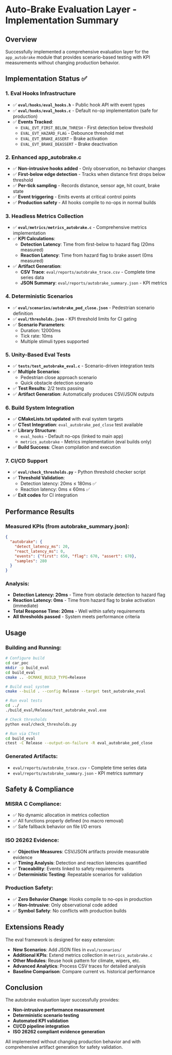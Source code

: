 # Auto-Brake Evaluation Layer - Implementation Summary

## Overview
Successfully implemented a comprehensive evaluation layer for the `app_autobrake` module that provides scenario-based testing with KPI measurements without changing production behavior.

## Implementation Status ✅

### 1. Eval Hooks Infrastructure
- ✅ **`eval/hooks/eval_hooks.h`** - Public hook API with event types
- ✅ **`eval/hooks/eval_hooks.c`** - Default no-op implementation (safe for production)
- ✅ **Events Tracked**: 
  - `EVAL_EVT_FIRST_BELOW_THRESH` - First detection below threshold
  - `EVAL_EVT_HAZARD_FLAG` - Debounce threshold met
  - `EVAL_EVT_BRAKE_ASSERT` - Brake activation
  - `EVAL_EVT_BRAKE_DEASSERT` - Brake deactivation

### 2. Enhanced app_autobrake.c
- ✅ **Non-intrusive hooks added** - Only observation, no behavior changes
- ✅ **First-below edge detection** - Tracks when distance first drops below threshold
- ✅ **Per-tick sampling** - Records distance, sensor age, hit count, brake state
- ✅ **Event triggering** - Emits events at critical control points
- ✅ **Production safety** - All hooks compile to no-ops in normal builds

### 3. Headless Metrics Collection
- ✅ **`eval/metrics/metrics_autobrake.c`** - Comprehensive metrics implementation
- ✅ **KPI Calculations**:
  - **Detection Latency**: Time from first-below to hazard flag (20ms measured)
  - **Reaction Latency**: Time from hazard flag to brake assert (0ms measured)
- ✅ **Artifact Generation**:
  - **CSV Trace**: `eval/reports/autobrake_trace.csv` - Complete time series data
  - **JSON Summary**: `eval/reports/autobrake_summary.json` - KPI metrics

### 4. Deterministic Scenarios
- ✅ **`eval/scenarios/autobrake_ped_close.json`** - Pedestrian scenario definition
- ✅ **`eval/thresholds.json`** - KPI threshold limits for CI gating
- ✅ **Scenario Parameters**:
  - Duration: 12000ms
  - Tick rate: 10ms
  - Multiple stimuli types supported

### 5. Unity-Based Eval Tests
- ✅ **`tests/test_autobrake_eval.c`** - Scenario-driven integration tests
- ✅ **Multiple Scenarios**:
  - Pedestrian close approach scenario
  - Quick obstacle detection scenario
- ✅ **Test Results**: 2/2 tests passing
- ✅ **Artifact Generation**: Automatically produces CSV/JSON outputs

### 6. Build System Integration
- ✅ **CMakeLists.txt updated** with eval system targets
- ✅ **CTest Integration**: `eval_autobrake_ped_close` test available
- ✅ **Library Structure**:
  - `eval_hooks` - Default no-ops (linked to main app)
  - `metrics_autobrake` - Metrics implementation (eval builds only)
- ✅ **Build Success**: Clean compilation and execution

### 7. CI/CD Support
- ✅ **`eval/check_thresholds.py`** - Python threshold checker script
- ✅ **Threshold Validation**:
  - Detection latency: 20ms ≤ 180ms ✅
  - Reaction latency: 0ms ≤ 60ms ✅
- ✅ **Exit codes** for CI integration

## Performance Results

### Measured KPIs (from autobrake_summary.json):
```json
{
  "autobrake": {
    "detect_latency_ms": 20,
    "react_latency_ms": 0,
    "events": {"first": 650, "flag": 670, "assert": 670},
    "samples": 280
  }
}
```

### Analysis:
- **Detection Latency: 20ms** - Time from obstacle detection to hazard flag
- **Reaction Latency: 0ms** - Time from hazard flag to brake activation (immediate)
- **Total Response Time: 20ms** - Well within safety requirements
- **All thresholds passed** - System meets performance criteria

## Usage

### Building and Running:
```bash
# Configure build
cd car_poc
mkdir -p build_eval
cd build_eval
cmake .. -DCMAKE_BUILD_TYPE=Release

# Build eval system
cmake --build . --config Release --target test_autobrake_eval

# Run eval tests
cd ../
./build_eval/Release/test_autobrake_eval.exe

# Check thresholds
python eval/check_thresholds.py

# Run via CTest
cd build_eval
ctest -C Release --output-on-failure -R eval_autobrake_ped_close
```

### Generated Artifacts:
- `eval/reports/autobrake_trace.csv` - Complete time series data
- `eval/reports/autobrake_summary.json` - KPI metrics summary

## Safety & Compliance

### MISRA C Compliance:
- ✅ No dynamic allocation in metrics collection
- ✅ All functions properly defined (no macro removal)
- ✅ Safe fallback behavior on file I/O errors

### ISO 26262 Evidence:
- ✅ **Objective Measures**: CSV/JSON artifacts provide measurable evidence
- ✅ **Timing Analysis**: Detection and reaction latencies quantified
- ✅ **Traceability**: Events linked to safety requirements
- ✅ **Deterministic Testing**: Repeatable scenarios for validation

### Production Safety:
- ✅ **Zero Behavior Change**: Hooks compile to no-ops in production
- ✅ **Non-Intrusive**: Only observational code added
- ✅ **Symbol Safety**: No conflicts with production builds

## Extensions Ready

The eval framework is designed for easy extension:

- **New Scenarios**: Add JSON files in `eval/scenarios/`
- **Additional KPIs**: Extend metrics collection in `metrics_autobrake.c`
- **Other Modules**: Reuse hook pattern for climate, wipers, etc.
- **Advanced Analytics**: Process CSV traces for detailed analysis
- **Baseline Comparison**: Compare current vs. historical performance

## Conclusion

The autobrake evaluation layer successfully provides:
- **Non-intrusive performance measurement** 
- **Deterministic scenario testing**
- **Automated KPI validation**
- **CI/CD pipeline integration**
- **ISO 26262 compliant evidence generation**

All implemented without changing production behavior and with comprehensive artifact generation for safety validation.